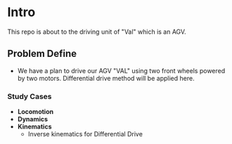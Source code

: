 # Intro
This repo is about to the driving unit of "Val" which is an AGV.

## Problem Define
* We have a plan to drive our AGV "VAL" using two front wheels powered by two motors. Differential drive method will be applied here.

### Study Cases
* **Locomotion**
* **Dynamics**
* **Kinematics**
  * Inverse kinematics for Differential Drive
  
